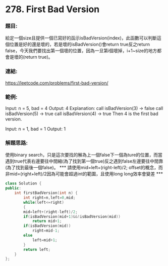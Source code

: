 # <span id="jump278">278. First Bad Version</span>
### 題目:
給定一個size且提供一個已寫好的函示isBadVersion(index)，此函數可以判斷這個位置是好的還是壞的，若是壞的isBadVersion()會return true反之return false，今天我們要找出第一個壞的位置，因為一旦第i個壞掉，i+1~size的地方都會是壞的(return true)。
### 連結:
<a>https://leetcode.com/problems/first-bad-version/ </a>

### 範例:
Input: n = 5, bad = 4
Output: 4
Explanation:
call isBadVersion(3) -> false
call isBadVersion(5) -> true
call isBadVersion(4) -> true
Then 4 is the first bad version.

Input: n = 1, bad = 1
Output: 1

### 解題思路:
使用binary search，只是這次要找的解為上一個false下一個為ture的位置，而當遇到true代表右邊要往中間縮(為了找到第一個true)反之遇到false左邊要往中間靠(為了找到最後一個false)。
*** 請使用mid=left+(right-left)/2; offset的概念，而非mid=(right+left)/2因為可能會超過int的範圍，且使用long long效率會變差 ***

```c++
class Solution {
public:
    int firstBadVersion(int n) {
        int right=n,left=0,mid;
        while(left<=right)
        {
        mid=left+(right-left)/2;
        if(isBadVersion(mid+1)&&!isBadVersion(mid))
            return mid+1;
        if(isBadVersion(mid))
            right=mid-1;
        else 
            left=mid+1;
        }
        return left;
    }
};
```

